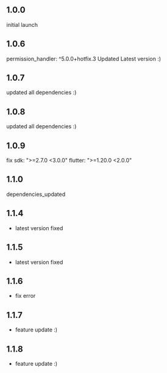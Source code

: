 ## 1.0.0

 initial launch

## 1.0.6

 permission_handler: ^5.0.0+hotfix.3 Updated Latest version :)

## 1.0.7

 updated all dependencies :)

## 1.0.8

 updated all dependencies :)

## 1.0.9
fix
  sdk: ">=2.7.0 <3.0.0"
  flutter: ">=1.20.0 <2.0.0"

## 1.1.0
dependencies_updated

## 1.1.4

* latest version fixed


## 1.1.5

* latest version fixed

## 1.1.6

* fix error

## 1.1.7

* feature update :)

## 1.1.8

* feature update :)